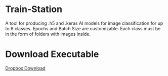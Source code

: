 # Train-Station
A tool for producing .h5 and .keras AI models for image classification for up to 6 classes. Epochs and Batch Size are customizable. Each class must be in the form of folders with images inside.


# Download Executable
[Dropbox Download](https://www.dropbox.com/scl/fi/bj94d8kmecmz2aatzeit4/TrainStation.exe?rlkey=2d0lgfrz69oon4gsmrtzhiycu&st=hma8uqh3&dl=0)
